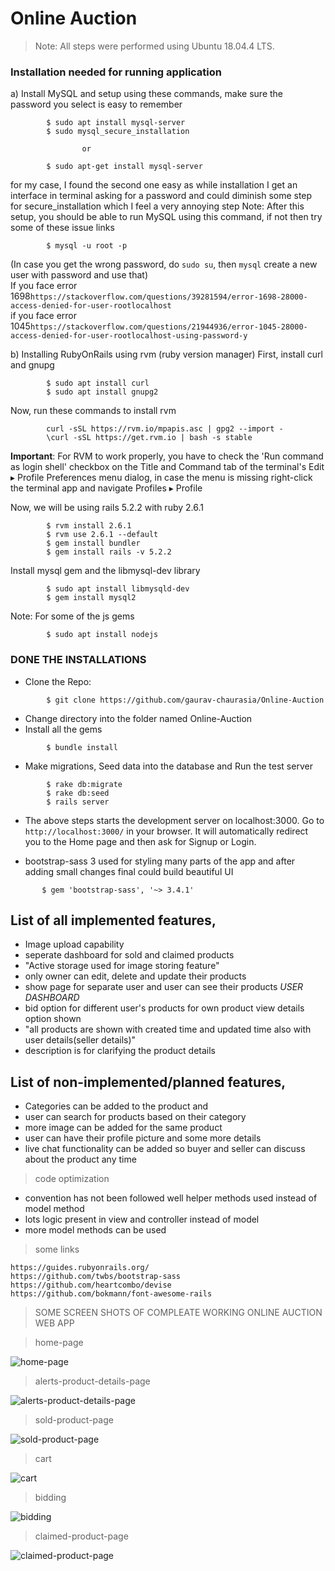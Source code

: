 # Online Auction 

> Note: All steps were performed using Ubuntu 18.04.4 LTS.


### Installation needed for running application


a) Install MySQL and setup using these commands, make sure the password you select is easy to remember
```
        $ sudo apt install mysql-server 
        $ sudo mysql_secure_installation
```
                    or               
```
        $ sudo apt-get install mysql-server
```

for my case, I found the second one easy as while installation I get an interface in terminal asking for a password and could diminish some step  for secure_installation which I feel a very annoying step
Note: After this setup, you should be able to run MySQL using this command, if not then try some of these issue links 
```
        $ mysql -u root -p
```

(In case you get the wrong password, do `sudo su`, then `mysql` create a new user with password and use that)  
          If you face error 1698`https://stackoverflow.com/questions/39281594/error-1698-28000-access-denied-for-user-rootlocalhost`      
          if you face error 1045`https://stackoverflow.com/questions/21944936/error-1045-28000-access-denied-for-user-rootlocalhost-using-password-y`  

b) Installing RubyOnRails using rvm (ruby version manager)
   First, install curl and gnupg
```
        $ sudo apt install curl
        $ sudo apt install gnupg2
``` 

   Now, run these commands to install rvm
```
        curl -sSL https://rvm.io/mpapis.asc | gpg2 --import -  
        \curl -sSL https://get.rvm.io | bash -s stable
```

**Important**: For RVM to work properly, you have to check the 'Run command as login shell' checkbox on the Title and Command tab of the terminal's Edit ▸ Profile Preferences menu dialog, in case the menu is missing right-click the terminal app and navigate Profiles ▸ Profile 

Now, we will be using rails 5.2.2 with ruby 2.6.1
```
        $ rvm install 2.6.1
        $ rvm use 2.6.1 --default
        $ gem install bundler
        $ gem install rails -v 5.2.2
```

Install mysql gem and the libmysql-dev library
```
        $ sudo apt install libmysqld-dev
        $ gem install mysql2
```

Note: For some of the js gems
```
        $ sudo apt install nodejs
```

### DONE THE INSTALLATIONS

* Clone the Repo:
```
        $ git clone https://github.com/gaurav-chaurasia/Online-Auction 
```
* Change directory into the folder named Online-Auction
* Install all the gems
```
        $ bundle install
```
* Make migrations, Seed data into the database and Run the test server
```
        $ rake db:migrate
        $ rake db:seed
        $ rails server
```
* The above steps starts the development server on localhost:3000. Go to `http://localhost:3000/` in your browser. It will automatically redirect you to the Home page and then ask for Signup or Login.



* bootstrap-sass 3 used for styling many parts of the app and after adding small changes final could build beautiful UI

```
       $ gem 'bootstrap-sass', '~> 3.4.1'

``` 

## List of all implemented features,
  

* Image upload capability
* seperate dashboard for sold and claimed products
* "Active storage used for image storing feature"
* only owner can edit, delete and update their products
* show page for separate user and user can see their products  *USER DASHBOARD*
* bid option for different user's products for own product view details option shown
* "all products are shown with created time and updated time also with user details(seller details)"
* description is for clarifying the product details

## List of non-implemented/planned features,

* Categories can be added to the product and 
* user can search for products based on their category 
* more image can be added for the same product 
* user can have their profile picture and some more details 
* live chat functionality can be added so buyer and seller can discuss about the product any time

> code optimization
* convention has not been followed well helper methods used instead of model method
* lots logic present in view and controller instead of model
* more model methods can be used

> some links
      
`https://guides.rubyonrails.org/`  
`https://github.com/twbs/bootstrap-sass`    
`https://github.com/heartcombo/devise`   
`https://github.com/bokmann/font-awesome-rails`   


> SOME SCREEN SHOTS OF COMPLEATE WORKING ONLINE AUCTION WEB APP

> home-page

![home-page](app/assets/images/readme/home-page.png)

>alerts-product-details-page

![alerts-product-details-page](app/assets/images/readme/alerts-product-details-page.png)

> sold-product-page

![sold-product-page](app/assets/images/readme/sold-product-page.png)

> cart

![cart](app/assets/images/readme/cart.png)

> bidding

![bidding](app/assets/images/readme/bidding.png)

> claimed-product-page

![claimed-product-page](app/assets/images/readme/claimed-product-page.png)
